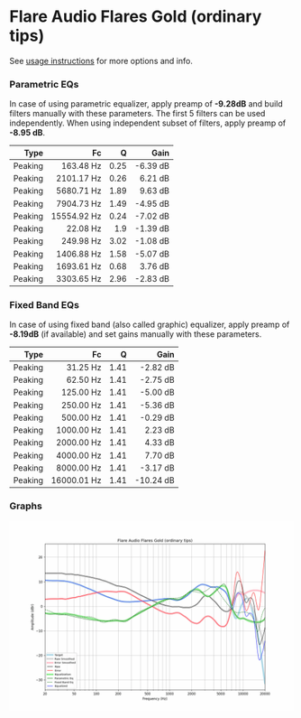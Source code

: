 # Flare Audio Flares Gold (ordinary tips)
See [usage instructions](https://github.com/jaakkopasanen/AutoEq#usage) for more options and info.

### Parametric EQs
In case of using parametric equalizer, apply preamp of **-9.28dB** and build filters manually
with these parameters. The first 5 filters can be used independently.
When using independent subset of filters, apply preamp of **-8.95 dB**.

| Type    | Fc          |    Q | Gain     |
|--------:|------------:|-----:|---------:|
| Peaking | 163.48 Hz   | 0.25 | -6.39 dB |
| Peaking | 2101.17 Hz  | 0.26 | 6.21 dB  |
| Peaking | 5680.71 Hz  | 1.89 | 9.63 dB  |
| Peaking | 7904.73 Hz  | 1.49 | -4.95 dB |
| Peaking | 15554.92 Hz | 0.24 | -7.02 dB |
| Peaking | 22.08 Hz    | 1.9  | -1.39 dB |
| Peaking | 249.98 Hz   | 3.02 | -1.08 dB |
| Peaking | 1406.88 Hz  | 1.58 | -5.07 dB |
| Peaking | 1693.61 Hz  | 0.68 | 3.76 dB  |
| Peaking | 3303.65 Hz  | 2.96 | -2.83 dB |

### Fixed Band EQs
In case of using fixed band (also called graphic) equalizer, apply preamp of **-8.19dB**
(if available) and set gains manually with these parameters.

| Type    | Fc          |    Q | Gain      |
|--------:|------------:|-----:|----------:|
| Peaking | 31.25 Hz    | 1.41 | -2.82 dB  |
| Peaking | 62.50 Hz    | 1.41 | -2.75 dB  |
| Peaking | 125.00 Hz   | 1.41 | -5.00 dB  |
| Peaking | 250.00 Hz   | 1.41 | -5.36 dB  |
| Peaking | 500.00 Hz   | 1.41 | -0.29 dB  |
| Peaking | 1000.00 Hz  | 1.41 | 2.23 dB   |
| Peaking | 2000.00 Hz  | 1.41 | 4.33 dB   |
| Peaking | 4000.00 Hz  | 1.41 | 7.70 dB   |
| Peaking | 8000.00 Hz  | 1.41 | -3.17 dB  |
| Peaking | 16000.01 Hz | 1.41 | -10.24 dB |

### Graphs
![](./Flare%20Audio%20Flares%20Gold%20(ordinary%20tips).png)